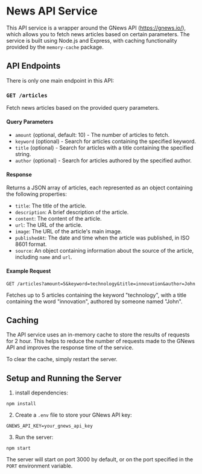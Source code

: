 # News API Service

This API service is a wrapper around the GNews API (https://gnews.io/), which allows you to fetch news articles based on certain parameters. The service is built using Node.js and Express, with caching functionality provided by the `memory-cache` package.

## API Endpoints

There is only one main endpoint in this API:

### `GET /articles`

Fetch news articles based on the provided query parameters.

#### Query Parameters

- `amount` (optional, default: 10) - The number of articles to fetch.
- `keyword` (optional) - Search for articles containing the specified keyword.
- `title` (optional) - Search for articles with a title containing the specified string.
- `author` (optional) - Search for articles authored by the specified author.

#### Response

Returns a JSON array of articles, each represented as an object containing the following properties:

- `title`: The title of the article.
- `description`: A brief description of the article.
- `content`: The content of the article.
- `url`: The URL of the article.
- `image`: The URL of the article's main image.
- `publishedAt`: The date and time when the article was published, in ISO 8601 format.
- `source`: An object containing information about the source of the article, including `name` and `url`.

#### Example Request

``GET /articles?amount=5&keyword=technology&title=innovation&author=John``



Fetches up to 5 articles containing the keyword "technology", with a title containing the word "innovation", authored by someone named "John".

## Caching

The API service uses an in-memory cache to store the results of requests for 2 hour. This helps to reduce the number of requests made to the GNews API and improves the response time of the service.

To clear the cache, simply restart the server.

## Setup and Running the Server

1. install dependencies:

```
npm install
```


2. Create a `.env` file to store your GNews API key:

``GNEWS_API_KEY=your_gnews_api_key``

3. Run the server:

```
npm start
```


The server will start on port 3000 by default, or on the port specified in the `PORT` environment variable.
